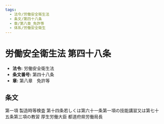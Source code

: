 ```yaml
---
tags:
  - 法令/労働安全衛生法
  - 条文/第四十八条
  - 章/第八章_免許等
  - 体系/労働安全衛生
---
```

# 労働安全衛生法 第四十八条

- **法令:** 労働安全衛生法
- **条文番号:** 第四十八条
- **章:** 第八章　免許等

## 条文
第一項	製造時等検査	第十四条若しくは第六十一条第一項の技能講習又は第七十五条第三項の教習
 	厚生労働大臣	都道府県労働局長

